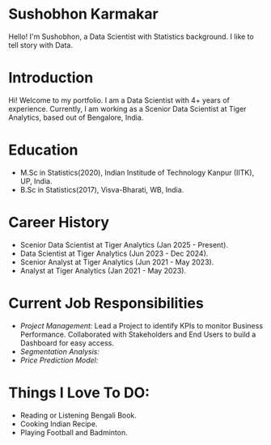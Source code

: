 # Sushobhon Karmakar
Hello! I'm Sushobhon, a Data Scientist with Statistics background. I like to tell story with Data.

# Introduction
Hi! Welcome to my portfolio. I am a Data Scientist with 4+ years of experience. Currently, I am working as a Scenior Data Scientist at Tiger Analytics, based out of Bengalore, India.

# Education
- M.Sc in Statistics(2020), Indian Institude of Technology Kanpur (IITK), UP, India.
- B.Sc in Statistics(2017), Visva-Bharati, WB, India.

# Career History
- Scenior Data Scientist at Tiger Analytics (Jan 2025 - Present).
- Data Scientist at Tiger Analytics (Jun 2023 - Dec 2024).
- Scenior Analyst at Tiger Analytics (Jun 2021 - May 2023).
- Analyst at Tiger Analytics (Jan 2021 - May 2023).

# Current Job Responsibilities
- *Project Management:* Lead a Project to identify KPIs to monitor Business Performance. Collaborated with Stakeholders and End Users to build a Dashboard for easy access.
- *Segmentation Analysis:*
- *Price Prediction Model:*

# Things I Love To DO:
- Reading or Listening Bengali Book.
- Cooking Indian Recipe.
- Playing Football and Badminton.
